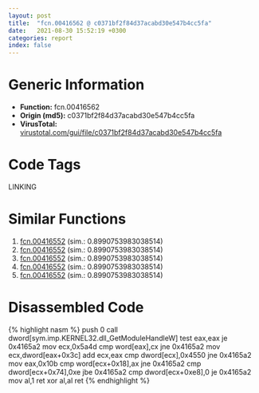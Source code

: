 ```yaml
---
layout: post
title:  "fcn.00416562 @ c0371bf2f84d37acabd30e547b4cc5fa"
date:   2021-08-30 15:52:19 +0300
categories: report
index: false
---
```


# Generic Information
- **Function:** fcn.00416562
- **Origin (md5):** c0371bf2f84d37acabd30e547b4cc5fa
- **VirusTotal:** [virustotal.com/gui/file/c0371bf2f84d37acabd30e547b4cc5fa][virustotal_ref]

# Code Tags
<span class="tag" id="LINKING">LINKING</span>


# Similar Functions

1. [fcn.00416552][similar_1_ref] (sim.: 0.8990753983038514)
2. [fcn.00416552][similar_2_ref] (sim.: 0.8990753983038514)
3. [fcn.00416552][similar_3_ref] (sim.: 0.8990753983038514)
4. [fcn.00416552][similar_4_ref] (sim.: 0.8990753983038514)
5. [fcn.00416552][similar_5_ref] (sim.: 0.8990753983038514)


# Disassembled Code

{% highlight nasm %}
push 0
call dword[sym.imp.KERNEL32.dll_GetModuleHandleW]
test eax,eax
je 0x4165a2
mov ecx,0x5a4d
cmp word[eax],cx
jne 0x4165a2
mov ecx,dword[eax+0x3c]
add ecx,eax
cmp dword[ecx],0x4550
jne 0x4165a2
mov eax,0x10b
cmp word[ecx+0x18],ax
jne 0x4165a2
cmp dword[ecx+0x74],0xe
jbe 0x4165a2
cmp dword[ecx+0xe8],0
je 0x4165a2
mov al,1
ret 
xor al,al
ret 
{% endhighlight %}


[similar_1_ref]: /report/fcn.00416552@78d87ce975ba70d0cc402a6e27d0fe4d
[similar_2_ref]: /report/fcn.00416552@9a2bad274a2589d79ad41d22bed0da1b
[similar_3_ref]: /report/fcn.00416552@12af8d27b47d447878b35a801d6674d2
[similar_4_ref]: /report/fcn.00416552@904632a6b6e163fc4d63e2f491aa772b
[similar_5_ref]: /report/fcn.00416552@ed513abc569bc29389208199ec389a34
[virustotal_ref]: https://www.virustotal.com/gui/file/c0371bf2f84d37acabd30e547b4cc5fa
